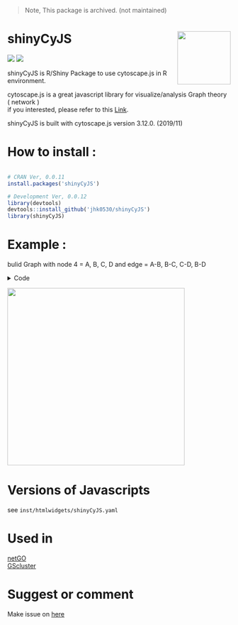> Note, This package is archived. (not maintained)

# shinyCyJS <img src="https://user-images.githubusercontent.com/6457691/78387821-e7e51a00-761a-11ea-9295-cd52c9e11c6f.png" width="120" align="right"/>

<img src="https://travis-ci.com/jhk0530/shinyCyJS.svg?branch=master"/> <img src="https://www.r-pkg.org/badges/version/shinyCyJS"/>

shinyCyJS is R/Shiny Package to use cytoscape.js in R environment. <br>

cytoscape.js is a great javascript library for visualize/analysis Graph theory ( network ) <br> if you interested, please refer to this [Link](https://js.cytoscape.org/). <br>

shinyCyJS is built with cytoscape.js version 3.12.0. (2019/11)

# How to install :

``` r

# CRAN Ver, 0.0.11
install.packages('shinyCyJS')

# Development Ver, 0.0.12
library(devtools)
devtools::install_github('jhk0530/shinyCyJS')
library(shinyCyJS)

```

# Example :

bulid Graph with node 4 = A, B, C, D and edge = A-B, B-C, C-D, B-D <br>

<details>

<summary>Code</summary>

``` r
library(shiny)
library(shinyCyJS)

ui = function(){
  fluidPage(
    ShinyCyJSOutput(outputId = 'cy')
  )
}

server = function(input, output, session){  
  
  nodes = data.frame(
    id = c('A','B','C','D'),
    width = c(10,20,30,40),
    height = c(10,20,30,40)
  )  
  
  edges = data.frame(
    source = c('A','B','C','D'),
    target = c('B','C','D','B')
  )
  
  nodes = buildElems(nodes, type = 'Node')
  edges = buildElems(edges, type = 'Edge')  
  
  obj = shinyCyJS(c(nodes, edges))  
  output$cy = renderShinyCyJS(obj)
}

shinyApp(ui,server, options = list(launch.browser = TRUE, display.mode ='normal'))
```

</details>

<img src="https://user-images.githubusercontent.com/6457691/68040069-d36dc000-fd10-11e9-9ef5-d021768ac548.gif" width="400"/></img>

# Versions of Javascripts

see `inst/htmlwidgets/shinyCyJS.yaml`

# Used in

<a href = 'https://academic.oup.com/bioinformatics/article/36/10/3283/5728635' target = "_blank"> netGO </a> <br> <a href = 'https://bmcgenomics.biomedcentral.com/articles/10.1186/s12864-019-5738-6' target = '_blank'> GScluster </a> <br>

# Suggest or comment

Make issue on [here](https://github.com/jhk0530/shinyCyJS/issues)
